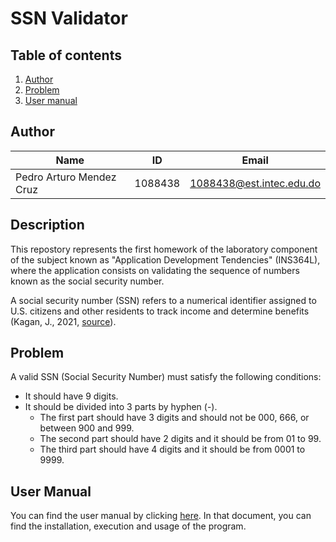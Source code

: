 # SSN Validator
## Table of contents
1. [Author](#author)
2. [Problem](#problem)
3. [User manual](#user-manual)

## Author
| Name | ID | Email |
| ---- | ---- | ---- |
| Pedro Arturo Mendez Cruz | 1088438 | 1088438@est.intec.edu.do |

## Description
This repostory represents the first homework of the laboratory component of the subject known as "Application Development Tendencies" (INS364L), where the application consists on validating the sequence of numbers known as the social security number.

A social security number (SSN) refers to a numerical identifier assigned to U.S. citizens and other residents to track income and determine benefits (Kagan, J., 2021, [source](https://www.investopedia.com/terms/s/ssn.asp)).

## Problem
A valid SSN (Social Security Number) must satisfy the following conditions:

* It should have 9 digits.
* It should be divided into 3 parts by hyphen (-).
    * The first part should have 3 digits and should not be 000, 666, or between 900 and 999.
    * The second part should have 2 digits and it should be from 01 to 99.
    * The third part should have 4 digits and it should be from 0001 to 9999.

## User Manual
You can find the user manual by clicking [here](docs/Manual.md). In that document, you can find the installation, execution and usage of the program.
